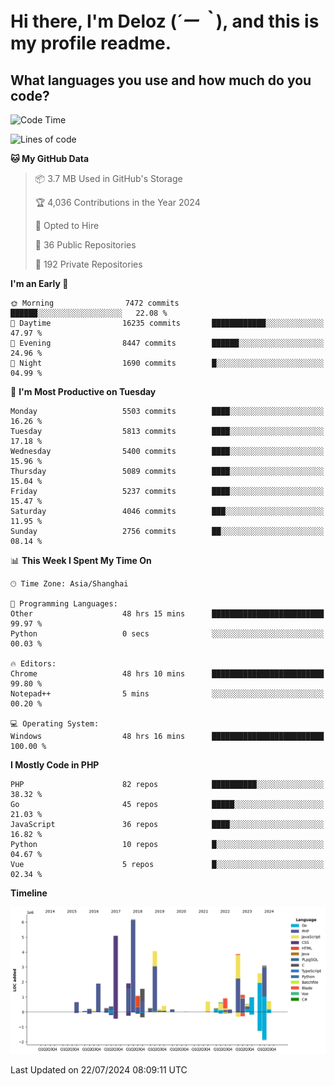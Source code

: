 # **Hi there, I'm Deloz (*´ー｀*), and this is my profile readme.**

## **What languages you use and how much do you code?**

<!--START_SECTION:waka-->
![Code Time](http://img.shields.io/badge/Code%20Time-4%2C468%20hrs%2017%20mins-blue)

![Lines of code](https://img.shields.io/badge/From%20Hello%20World%20I%27ve%20Written-40.0%20million%20lines%20of%20code-blue)

**🐱 My GitHub Data** 

> 📦 3.7 MB Used in GitHub's Storage 
 > 
> 🏆 4,036 Contributions in the Year 2024
 > 
> 💼 Opted to Hire
 > 
> 📜 36 Public Repositories 
 > 
> 🔑 192 Private Repositories 
 > 
**I'm an Early 🐤** 

```text
🌞 Morning                7472 commits        ██████░░░░░░░░░░░░░░░░░░░   22.08 % 
🌆 Daytime                16235 commits       ████████████░░░░░░░░░░░░░   47.97 % 
🌃 Evening                8447 commits        ██████░░░░░░░░░░░░░░░░░░░   24.96 % 
🌙 Night                  1690 commits        █░░░░░░░░░░░░░░░░░░░░░░░░   04.99 % 
```
📅 **I'm Most Productive on Tuesday** 

```text
Monday                   5503 commits        ████░░░░░░░░░░░░░░░░░░░░░   16.26 % 
Tuesday                  5813 commits        ████░░░░░░░░░░░░░░░░░░░░░   17.18 % 
Wednesday                5400 commits        ████░░░░░░░░░░░░░░░░░░░░░   15.96 % 
Thursday                 5089 commits        ████░░░░░░░░░░░░░░░░░░░░░   15.04 % 
Friday                   5237 commits        ████░░░░░░░░░░░░░░░░░░░░░   15.47 % 
Saturday                 4046 commits        ███░░░░░░░░░░░░░░░░░░░░░░   11.95 % 
Sunday                   2756 commits        ██░░░░░░░░░░░░░░░░░░░░░░░   08.14 % 
```


📊 **This Week I Spent My Time On** 

```text
🕑︎ Time Zone: Asia/Shanghai

💬 Programming Languages: 
Other                    48 hrs 15 mins      █████████████████████████   99.97 % 
Python                   0 secs              ░░░░░░░░░░░░░░░░░░░░░░░░░   00.03 % 

🔥 Editors: 
Chrome                   48 hrs 10 mins      █████████████████████████   99.80 % 
Notepad++                5 mins              ░░░░░░░░░░░░░░░░░░░░░░░░░   00.20 % 

💻 Operating System: 
Windows                  48 hrs 16 mins      █████████████████████████   100.00 % 
```

**I Mostly Code in PHP** 

```text
PHP                      82 repos            ██████████░░░░░░░░░░░░░░░   38.32 % 
Go                       45 repos            █████░░░░░░░░░░░░░░░░░░░░   21.03 % 
JavaScript               36 repos            ████░░░░░░░░░░░░░░░░░░░░░   16.82 % 
Python                   10 repos            █░░░░░░░░░░░░░░░░░░░░░░░░   04.67 % 
Vue                      5 repos             █░░░░░░░░░░░░░░░░░░░░░░░░   02.34 % 
```



**Timeline**

![Lines of Code chart](https://raw.githubusercontent.com/deloz/deloz/main/assets/bar_graph.png)


 Last Updated on 22/07/2024 08:09:11 UTC
<!--END_SECTION:waka-->
